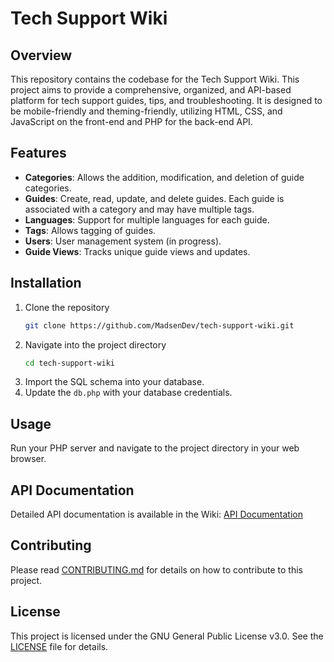 # Tech Support Wiki

## Overview

This repository contains the codebase for the Tech Support Wiki. This project aims to provide a comprehensive, organized, and API-based platform for tech support guides, tips, and troubleshooting. It is designed to be mobile-friendly and theming-friendly, utilizing HTML, CSS, and JavaScript on the front-end and PHP for the back-end API.

## Features

- **Categories**: Allows the addition, modification, and deletion of guide categories.
- **Guides**: Create, read, update, and delete guides. Each guide is associated with a category and may have multiple tags.
- **Languages**: Support for multiple languages for each guide.
- **Tags**: Allows tagging of guides.
- **Users**: User management system (in progress).
- **Guide Views**: Tracks unique guide views and updates.
  
## Installation

1. Clone the repository
    ```bash
    git clone https://github.com/MadsenDev/tech-support-wiki.git
    ```
2. Navigate into the project directory
    ```bash
    cd tech-support-wiki
    ```
3. Import the SQL schema into your database.
4. Update the `db.php` with your database credentials.

## Usage

Run your PHP server and navigate to the project directory in your web browser.

## API Documentation

Detailed API documentation is available in the Wiki: [API Documentation](https://github.com/MadsenDev/tech-support-wiki/wiki)

## Contributing

Please read [CONTRIBUTING.md](CONTRIBUTING.md) for details on how to contribute to this project.

## License

This project is licensed under the GNU General Public License v3.0. See the [LICENSE](LICENSE) file for details.
